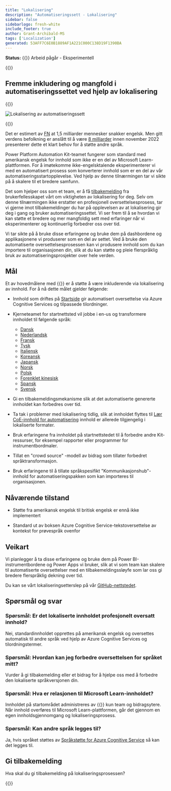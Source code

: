 ```yaml
---
title: "Lokalisering"
description: "Automatiseringssett - Lokalisering"
sidebar: false
sidebarlogo: fresh-white
include_footer: true
author: Grant-Archibald-MS
tags: ['Localization']
generated: 53AFF7C6E0B1889AF1A221C000C138D19F1390BA
---
```


**Status:** {{<externalImage src="https://github.githubassets.com/images/icons/emoji/unicode/1f6a7.png" size="16x16" text="Construction Icon">}} Arbeid pågår - Eksperimentell

{{<toc>}}

## Fremme inkludering og mangfold i automatiseringssettet ved hjelp av lokalisering

{{<border>}}

![Lokalisering av automatiseringssett](/images/automation-kit-localization.png)

{{</border>}}

Det er estimert av [FN](https://hr.un.org/unhq/languages/english) at 1,5 milliarder mennesker snakker engelsk. Men gitt verdens befolkning er anslått til å være [8 milliarder](https://www.un.org/en/desa/world-population-reach-8-billion-15-november-2022) innen november 2022 presenterer dette et klart behov for å støtte andre språk.

Power Platform Automation Kit-teamet fungerer som standard med amerikansk engelsk for innhold som ikke er en del av Microsoft Learn-plattformen. For å imøtekomme ikke-engelsktalende eksperimenterer vi med en automatisert prosess som konverterer innhold som er en del av vår automatiseringsstartopplevelse. Ved hjelp av denne tilnærmingen tar vi sikte på å skalere til et bredere samfunn.

Det som hjelper oss som et team, er å få [tilbakemelding](/nb#provide-feedback) fra brukerfellesskapet vårt om viktigheten av lokalisering for deg. Selv om denne tilnærmingen ikke erstatter en profesjonell oversettelsesprosess, tar vi gjerne imot tilbakemeldinger du har på opplevelsen av at lokalisering gir deg i gang og bruker automatiseringssettet. Vi ser frem til å se hvordan vi kan støtte et bredere og mer mangfoldig sett med erfaringer når vi eksperimenterer og kontinuerlig forbedrer oss over tid.

Vi tar sikte på å bruke disse erfaringene og bruke dem på dashbordene og applikasjonene vi produserer som en del av settet. Ved å bruke den automatiserte oversettelsesprosessen kan vi produsere innhold som du kan importere til organisasjonen din, slik at du kan støtte og pleie flerspråklig bruk av automatiseringsprosjekter over hele verden.

## Mål

Et av hovedmålene med {{<product-name>}} er å støtte å være inkluderende via lokalisering av innhold. For å nå dette målet gjelder følgende:

- Innhold som driftes på [Startside](https://aka.ms/ak4pp/starter) gir automatisert oversettelse via Azure Cognitive Services og tilpassede tilordninger.

- Kjerneteamet for startnettsted vil jobbe i en-us og transformere innholdet til følgende språk:

  - [Dansk](https://microsoft.github.io/powercat-automation-kit/da/)
  - [Nederlandsk](https://microsoft.github.io/powercat-automation-kit/nl/)
  - [Fransk](https://microsoft.github.io/powercat-automation-kit/fr/)
  - [Tysk](https://microsoft.github.io/powercat-automation-kit/de/) 
  - [Italiensk](https://microsoft.github.io/powercat-automation-kit/it/)
  - [Koreansk](https://microsoft.github.io/powercat-automation-kit/ko/)
  - [Japansk](https://microsoft.github.io/powercat-automation-kit/ja/)
  - [Norsk](https://microsoft.github.io/powercat-automation-kit/nb/)
  - [Polsk](https://microsoft.github.io/powercat-automation-kit/pl/)
  - [Forenklet kinesisk](https://microsoft.github.io/powercat-automation-kit/zh-hans)
  - [Spansk](https://microsoft.github.io/powercat-automation-kit/es/)
  - [Svensk](https://microsoft.github.io/powercat-automation-kit/sv/)

- Gi en tilbakemeldingsmekanisme slik at det automatiserte genererte innholdet kan forbedres over tid.

- Ta tak i problemer med lokalisering tidlig, slik at innholdet flyttes til [Lær CoE-innhold for automatisering](https://aka.ms/AutomationCoE) innhold er allerede tilgjengelig i lokaliserte formater.

- Bruk erfaringene fra innholdet på startnettstedet til å forbedre andre Kit-ressurser, for eksempel rapporter eller programmer for instrumentbordmaler.

- Tillat en "crowd source" -modell av bidrag som tillater forbedret språktransformasjon.

- Bruk erfaringene til å tillate språkspesifikt "Kommunikasjonshub"-innhold for automatiseringspakken som kan importeres til organisasjonen.

## Nåværende tilstand

- Støtte fra amerikansk engelsk til britisk engelsk er ennå ikke implementert

- Standard ut av boksen Azure Cognitive Service-tekstoversettelse av kontekst for prøvespråk ovenfor

## Veikart

Vi planlegger å ta disse erfaringene og bruke dem på Power BI-instrumentbordene og Power Apps vi bruker, slik at vi som team kan skalere til automatiserte oversettelser med en tilbakemeldingssløyfe som lar oss gi bredere flerspråklig dekning over tid.

Du kan se vårt lokaliseringsetterslep på vår [GitHub-nettstedet](https://github.com/microsoft/powercat-automation-kit/issues?q=is%3Aopen+is%3Aissue+label%3Alocalization).

## Spørsmål og svar

### **Spørsmål:** Er det lokaliserte innholdet profesjonelt oversatt innhold?

Nei, standardinnholdet opprettes på amerikansk engelsk og oversettes automatisk til andre språk ved hjelp av Azure Cognitive Services og tilordningstermer.

### **Spørsmål:** Hvordan kan jeg forbedre oversettelsen for språket mitt?

Vurder å gi tilbakemelding eller et bidrag for å hjelpe oss med å forbedre den lokaliserte språkversjonen din.

### **Spørsmål:** Hva er relasjonen til Microsoft Learn-innholdet?

Innholdet på startområdet administreres av {{<product-name>}} kun team og bidragsytere. Når innhold overføres til Microsoft Learn-plattformen, går det gjennom en egen innholdsgjennomgang og lokaliseringsprosess.

### **Spørsmål:** Kan andre språk legges til?

Ja, hvis språket støttes av [Språkstøtte for Azure Cognitive Service](https://learn.microsoft.com/azure/cognitive-services/language-support) så kan det legges til.

## Gi tilbakemelding

Hva skal du gi tilbakemelding på lokaliseringsprosessen?

{{<questions name="/content/nb/localization.json" completed="Takk for at du fullførte spørsmål" showNavigationButtons="false" locale="nb">}}
